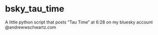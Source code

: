 # bsky_tau_time
A little python script that posts “Tau Time” at 6:28 on my bluesky account @andrewwschwartz.com
